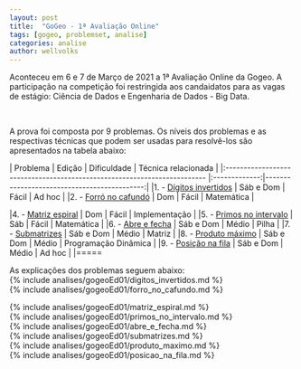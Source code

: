 ```yaml
---
layout: post
title:  "GoGeo - 1ª Avaliação Online"
tags: [gogeo, problemset, analise]
categories: analise
author: wellvolks
---
```


Aconteceu em 6 e 7 de Março de 2021 a 1ª Avaliação Online da Gogeo. A participação na competição foi restringida aos candaidatos para as vagas de estágio: Ciência de Dados e Engenharia de Dados - Big Data.

<br>

A prova foi composta por 9 problemas. Os níveis dos problemas e as respectivas técnicas que podem ser usadas para resolvê-los são apresentados na tabela abaixo:


| Problema                                                                 |   Edição      | Dificuldade   | Técnica relacionada         |
|:------------------------------------------------------------------------ |:-------------:|--------------------------------------------:|
|1. - <a href="#digitos_invertidos">Dígitos invertidos</a>                 | Sáb e Dom     | Fácil         | Ad hoc                      |
|2. - <a href="#forro_no_cafundo">Forró no cafundó</a>                     | Dom           | Fácil         | Matemática                  |
<!---|3. - <a href="#palindromo_interessante">Palindromo interessante </a>      | Sáb e Dom     | Fácil         | Matemática             |-->
|4. - <a href="#matriz_espiral">Matriz espiral</a>                         | Dom           | Fácil         | Implementação               |
|5. - <a href="#primos_no_intervalo">Primos no intervalo</a>               | Sáb           | Fácil         | Matemática                  |
|6. - <a href="#abre_e_fecha">Abre e fecha</a>                             | Sáb e Dom     | Médio         | Pilha                       |
|7. - <a href="#submatrizes">Submatrizes</a>                               | Sáb e Dom     | Médio         | Matriz                      |
|8. - <a href="#produto_maximo">Produto máximo</a>                         | Sáb e Dom     | Médio         | Programação Dinâmica        |
|9. - <a href="#posicao_na_fila">Posição na fila</a>                       | Sáb e Dom     | Médio         | Ad hoc                      |
|=====

As explicações dos problemas seguem abaixo:<br>
{% include analises/gogeoEd01/digitos_invertidos.md %} <br>
{% include analises/gogeoEd01/forro_no_cafundo.md %} <br>
<!---{% include analises/gogeoEd01/palindromo_interessante.md %} <br>-->
{% include analises/gogeoEd01/matriz_espiral.md %} <br>
{% include analises/gogeoEd01/primos_no_intervalo.md %} <br>
{% include analises/gogeoEd01/abre_e_fecha.md %} <br>
{% include analises/gogeoEd01/submatrizes.md %} <br>
{% include analises/gogeoEd01/produto_maximo.md %} <br>
{% include analises/gogeoEd01/posicao_na_fila.md %}
